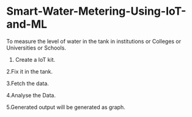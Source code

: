 # Smart-Water-Metering-Using-IoT-and-ML
To measure the level of water in the tank in institutions or Colleges or Universities or Schools.
  
  1. Create a IoT kit.
  
  2.Fix it in the tank.
  
  3.Fetch the data.
  
  4.Analyse the Data.
  
  5.Generated output will be generated as graph.
